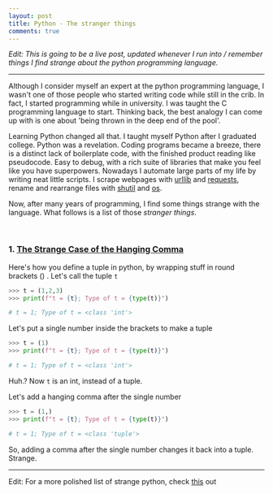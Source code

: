 ```yaml
---
layout: post
title: Python - The stranger things
comments: true
---
```


*Edit: This is going to be a live post, updated whenever I run into / remember things I find strange about the python programming language.*

---

Although I consider myself an expert at the python programming language, I wasn't one of those people who started writing code while still in the crib. In fact, I started programming while in university. I was taught the C programming language to start. Thinking back, the best analogy I can come up with is one about 'being thrown in the deep end of the pool'. 

Learning Python changed all that. I taught myself Python after I graduated college. Python was a revelation. Coding programs became a breeze, there is a distinct lack of boilerplate code, with the finished product reading like pseudocode. Easy to debug, with a rich suite of libraries that make you feel like you have superpowers. Nowadays I automate large parts of my life by writing neat little scripts. I scrape webpages with [urllib](https://docs.python.org/3.7/library/urllib.html#module-urllib) and [requests](https://requests.readthedocs.io/en/master/), rename and rearrange files with [shutil](https://docs.python.org/3/library/shutil.html) and [os](https://docs.python.org/3/library/os.html?highlight=os#module-os).

Now, after many years of programming, I find some things strange with the language. What follows is a list of those *stranger things*.


&nbsp;

### 1. <ins>The Strange Case of the Hanging Comma</ins>

Here's how you define a tuple in python, by wrapping stuff in round brackets () . Let's call the tuple `t`


```python
>>> t = (1,2,3)
>>> print(f"t = {t}; Type of t = {type(t)}") 

# t = 1; Type of t = <class 'int'>
```

Let's put a single number inside the brackets to make a tuple


```python
>>> t = (1)
>>> print(f"t = {t}; Type of t = {type(t)}") 

# t = 1; Type of t = <class 'int'>
```

Huh.? Now `t` is an int, instead of a tuple.

Let's add a hanging comma after the single number


```python
>>> t = (1,)
>>> print(f"t = {t}; Type of t = {type(t)}") 

# t = 1; Type of t = <class 'tuple'>
```

So, adding a comma after the single number changes it back into a tuple. Strange.


---
Edit: For a more polished list of strange python, check [this](https://github.com/satwikkansal/wtfpython) out 
